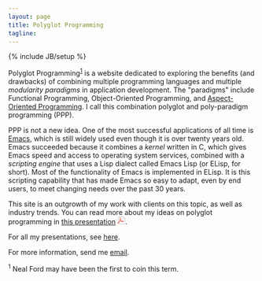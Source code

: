 ```yaml
---
layout: page
title: Polyglot Programming
tagline:
---
```

{% include JB/setup %}

<span class="keyword">Polyglot Programming</span><sup><a href="#footnote-1">1</a></sup> is a website dedicated to exploring the benefits (and drawbacks) of combining multiple programming languages and multiple *modularity paradigms* in application development. The "paradigms" include <span class="keyword">Functional Programming</span>, <span class="keyword">Object-Oriented Programming</span>, and [Aspect-Oriented Programming](/aspectprogramming). I call this combination <span class="keyword">polyglot and poly-paradigm programming</span> (PPP).

<span class="keyword">PPP</span> is not a new idea. One of the most successful applications of all time is [Emacs](https://www.gnu.org/software/emacs/), which is still widely used even though it is over twenty years old. Emacs succeeded because it combines a *kernel* written in C, which gives Emacs speed and access to operating system services, combined with a *scripting engine* that uses a Lisp dialect called Emacs Lisp (or ELisp, for short). Most of the functionality of Emacs is implemented in ELisp. It is this scripting capability that has made Emacs so easy to adapt, even by end users, to meet changing needs over the past 30 years.

This site is an outgrowth of my work with clients on this topic, as well as industry trends. You can read more about my ideas on polyglot programming in [this presentation](papers/PolyglotPolyParadigm.pdf) <img src="/assets/images/page_white_acrobat.png" alt="Adobe PDF"/>.

For all my presentations, see [here](papers).

For more information, send me [email](mailto:info@concurrentthought.com).

<div class="footnote">
<p>
  <a name="footnote-1"></a>
  <sup>1</sup> Neal Ford may have been the first to coin this term.
</p>
</div>
